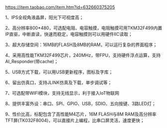 https://item.taobao.com/item.htm?id=632660375205

1、IPS全视角液晶屏，阳光下可视度高；

2、高分辨率800*480，可选配电阻、电容触摸，电阻触摸可用TKM32F499内置IP直驱，中断直读，快速而稳定，电容触摸则可以用硬件IIC读取；

3、超大存储空间：16MB的FLASH及8MB的RAM，可以运行复杂的界面程序；

4、采用高性能TKM32F499芯片，240MHz，带FPU，支持硬件浮点运算，支持AI_Responder(带cache)；

5、USB方式下载，可以用USB更新程序，图标及字库；

6、留出仿真口，支持JLINK仿真及下载，单步调试等；

7、可选配带WIFI模块，支持无线显示，利于接入IoT物联网

8、提供丰富外设：串口、SPI、GPIO、USB，SDIO、五向按键、3路LED灯；

9、性价比高，标配包含了高性能M4芯片，16M FLASH与8M RAM及高分辨率TFT屏(TK032F8004)，可以直接片上编程，比串口屏灵活，速度更快；

